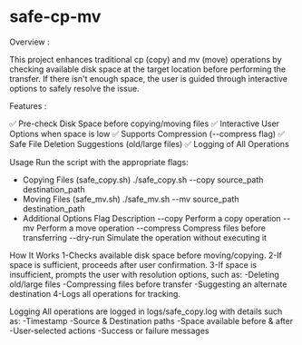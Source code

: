 # safe-cp-mv
Overview :

This project enhances traditional cp (copy) and mv (move) operations by checking available disk space at the target location before performing the transfer. If there isn't enough space, the user is guided through interactive options to safely resolve the issue.

Features :

✅ Pre-check Disk Space before copying/moving files
✅ Interactive User Options when space is low
✅ Supports Compression (--compress flag)
✅ Safe File Deletion Suggestions (old/large files)
✅ Logging of All Operations

Usage
Run the script with the appropriate flags:
- Copying Files (safe_copy.sh)
  ./safe_copy.sh --copy source_path destination_path
- Moving Files (safe_mv.sh)
  ./safe_mv.sh --mv source_path destination_path
- Additional Options
Flag	      Description
--copy	    Perform a copy operation
--mv	      Perform a move operation
--compress	Compress files before transferring
--dry-run	  Simulate the operation without executing it

How It Works
1-Checks available disk space before moving/copying.
2-If space is sufficient, proceeds after user confirmation.
3-If space is insufficient, prompts the user with resolution options, such as:
  -Deleting old/large files
  -Compressing files before transfer
  -Suggesting an alternate destination
4-Logs all operations for tracking.

Logging
All operations are logged in logs/safe_copy.log with details such as:
-Timestamp
-Source & Destination paths
-Space available before & after
-User-selected actions
-Success or failure messages

